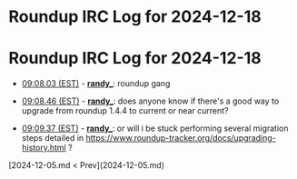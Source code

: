 # Roundup IRC Log for 2024-12-18 #
# Roundup IRC Log for 2024-12-18
* <a href="#09:08.03" id="09:08.03">09:08.03 (EST)</a> - __[randy_](https://github.com/randy_)__: roundup gang

* <a href="#09:08.46" id="09:08.46">09:08.46 (EST)</a> - __[randy_](https://github.com/randy_)__: does anyone know if there's a good way to upgrade from roundup 1.4.4 to current or near current?
* <a href="#09:09.37" id="09:09.37">09:09.37 (EST)</a> - __[randy_](https://github.com/randy_)__: or will i be stuck performing several migration steps detailed in <https://www.roundup-tracker.org/docs/upgrading-history.html> ?

<div class="inpage-footer">
[2024-12-05.md < Prev](2024-12-05.md)
</div>
